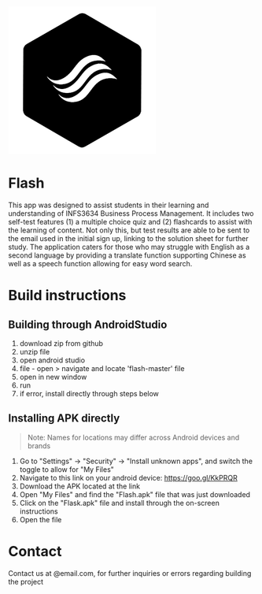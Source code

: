 ![alt text](https://raw.githubusercontent.com/z5075822/flash/master/app/src/main/res/drawable-mdpi/logo.png)

# Flash
This app was designed to assist students in their learning and understanding of INFS3634 Business Process Management. It includes two self-test features (1) a multiple choice quiz and (2) flashcards to assist with the learning of content. Not only this, but test results are able to be sent to the email used in the initial sign up, linking to the solution sheet for further study. The application caters for those who may struggle with English as a second language by providing a translate function supporting Chinese as well as a speech function allowing for easy word search. 

# Build instructions
## Building through AndroidStudio
1) download zip from github
2) unzip file
3) open android studio 
4) file - open > navigate and locate 'flash-master' file
5) open in new window
6) run
7) if error, install directly through steps below

## Installing APK directly
> Note: Names for locations may differ across Android devices and brands
1) Go to "Settings" -> "Security" -> "Install unknown apps", and switch the toggle to allow for "My Files"
2) Navigate to this link on your android device: https://goo.gl/KkPRQR
3) Download the APK located at the link
4) Open "My Files" and find the "Flash.apk" file that was just downloaded
5) Click on the "Flask.apk" file and install through the on-screen instructions
6) Open the file

# Contact
Contact us at @email.com, for further inquiries or errors regarding building the project

